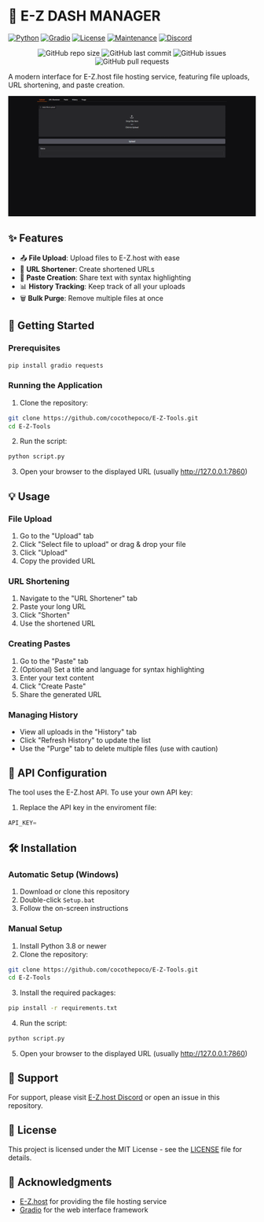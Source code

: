 # 🚀 E-Z DASH MANAGER

[![Python](https://img.shields.io/badge/Python-3.8+-3776AB?style=for-the-badge&logo=python&logoColor=white)](https://www.python.org/)
[![Gradio](https://img.shields.io/badge/Gradio-3.50+-F08080?style=for-the-badge&logo=python&logoColor=white)](https://gradio.app/)
[![License](https://img.shields.io/badge/License-MIT-green.svg?style=for-the-badge)](LICENSE)
[![Maintenance](https://img.shields.io/badge/Maintained%3F-yes-green.svg?style=for-the-badge)](https://github.com/cocothepoco/E-Z-Tools/graphs/commit-activity)
[![Discord](https://img.shields.io/badge/Discord-Join%20Chat-7289da?style=for-the-badge&logo=discord&logoColor=white)](https://discord.gg/ezhost)

<div align="center">
  
  ![GitHub repo size](https://img.shields.io/github/repo-size/cocothepoco/E-Z-Tools?style=flat-square)
  ![GitHub last commit](https://img.shields.io/github/last-commit/cocothepoco/E-Z-Tools?style=flat-square)
  ![GitHub issues](https://img.shields.io/github/issues/cocothepoco/E-Z-Tools?style=flat-square)
  ![GitHub pull requests](https://img.shields.io/github/issues-pr/cocothepoco/E-Z-Tools?style=flat-square)
  
</div>

A modern interface for E-Z.host file hosting service, featuring file uploads, URL shortening, and paste creation.

![E-Z Tools Interface BETA](screenshot.png)

## ✨ Features

- 📤 **File Upload**: Upload files to E-Z.host with ease
- 🔗 **URL Shortener**: Create shortened URLs
- 📝 **Paste Creation**: Share text with syntax highlighting
- 📊 **History Tracking**: Keep track of all your uploads
- 🗑️ **Bulk Purge**: Remove multiple files at once

## 🚀 Getting Started

### Prerequisites

```bash
pip install gradio requests
```

### Running the Application

1. Clone the repository:
```bash
git clone https://github.com/cocothepoco/E-Z-Tools.git
cd E-Z-Tools
```

2. Run the script:
```bash
python script.py
```

3. Open your browser to the displayed URL (usually http://127.0.0.1:7860)

## 💡 Usage

### File Upload
1. Go to the "Upload" tab
2. Click "Select file to upload" or drag & drop your file
3. Click "Upload"
4. Copy the provided URL

### URL Shortening
1. Navigate to the "URL Shortener" tab
2. Paste your long URL
3. Click "Shorten"
4. Use the shortened URL

### Creating Pastes
1. Go to the "Paste" tab
2. (Optional) Set a title and language for syntax highlighting
3. Enter your text content
4. Click "Create Paste"
5. Share the generated URL

### Managing History
- View all uploads in the "History" tab
- Click "Refresh History" to update the list
- Use the "Purge" tab to delete multiple files (use with caution)

## 🔑 API Configuration

The tool uses the E-Z.host API. To use your own API key:

1. Replace the API key in the enviroment file:
```python
API_KEY=
```

## 🛠️ Installation

### Automatic Setup (Windows)

1. Download or clone this repository
2. Double-click `Setup.bat`
3. Follow the on-screen instructions

### Manual Setup

1. Install Python 3.8 or newer
2. Clone the repository:
```bash
git clone https://github.com/cocothepoco/E-Z-Tools.git
cd E-Z-Tools
```

3. Install the required packages:
```bash
pip install -r requirements.txt
```

4. Run the script:
```bash
python script.py
```

5. Open your browser to the displayed URL (usually http://127.0.0.1:7860)

## 🛟 Support

For support, please visit [E-Z.host Discord](https://discord.gg/ez) or open an issue in this repository.

## 📜 License

This project is licensed under the MIT License - see the [LICENSE](LICENSE) file for details.

## 🙏 Acknowledgments

- [E-Z.host](https://e-z.host) for providing the file hosting service
- [Gradio](https://gradio.app) for the web interface framework
